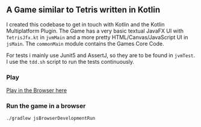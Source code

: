 A Game similar to Tetris written in Kotlin
------------------------------------------

I created this codebase to get in touch with Kotlin and the Kotlin Multiplatform Plugin.
The Game has a very basic textual JavaFX UI with `TetrisJfx.kt` in `jvmMain` and a more pretty HTML/Canvas/JavaScript UI in `jsMain`.
The `commonMain` module contains the Games Core Code.

For tests i mainly use Junit5 and AssertJ, so they are to be found in `jvmTest`.
I use the `tdd.sh` script to run the tests continuously.

### Play
[Play in the Browser here](http://gregorriegler.com/kotlin-tetris/)

### Run the game in a browser
```
./gradlew jsBrowserDevelopmentRun
```
